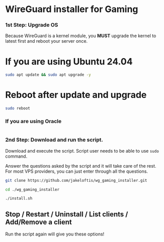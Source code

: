# WireGuard installer for Gaming

### 1st Step: Upgrade OS

Because WireGuard is a kernel module, you **MUST** upgrade the kernel to latest first and reboot your server once.
# If you are using Ubuntu 24.04
```bash
sudo apt update && sudo apt upgrade -y
```
# Reboot after update and upgrade
```bash
sudo reboot
```

### If you are using Oracle
```

```

### 2nd Step: Download and run the script.

Download and execute the script. Script user needs to be able to use `sudo` command.

Answer the questions asked by the script and it will take care of the rest. For most VPS providers, you can just enter through all the questions.

```bash
git clone https://github.com/jakeloftis/wg_gaming_installer.git
```
```bash
cd ./wg_gaming_installer
```
```bash
./install.sh
```
## Stop / Restart / Uninstall / List clients / Add/Remove a client 

Run the script again will give you these options!
